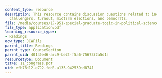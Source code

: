```yaml
---
content_type: resource
description: This resource contains discussion questions related to incumbency advantage,
  challengers, turnout, midterm elections, and democrats.
file: /media/courses/17-951-special-graduate-topic-in-political-science-political-behavior-fall-2005/efb78d12e792fdd3a135942539bd8741_11_congress.pdf
file_type: application/pdf
learning_resource_types:
- Readings
ocw_type: OCWFile
parent_title: Readings
parent_type: CourseSection
parent_uid: 40149e46-aec9-beb2-f5a6-7567352a5d14
resourcetype: Document
title: 11_congress.pdf
uid: efb78d12-e792-fdd3-a135-942539bd8741
---
```

